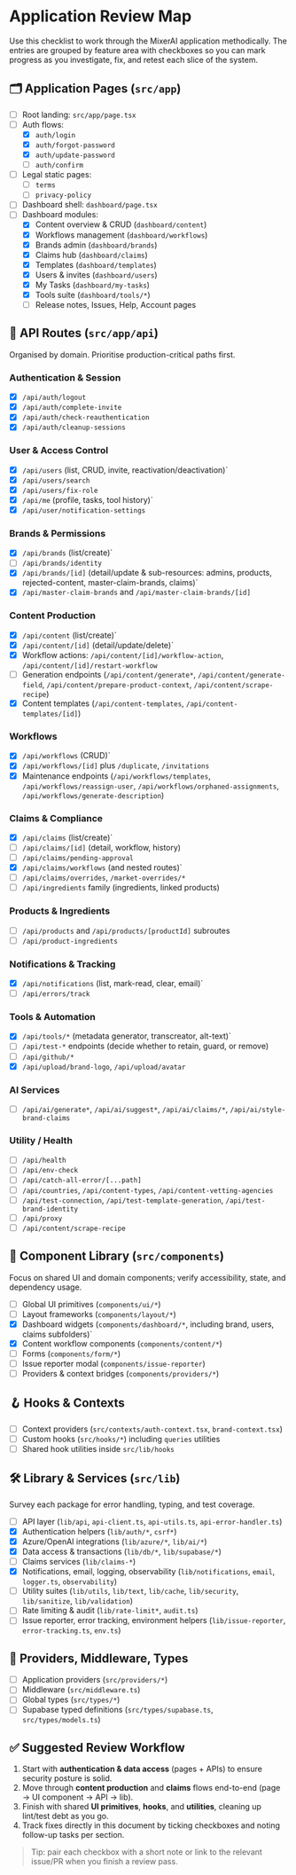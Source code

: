# Application Review Map

Use this checklist to work through the MixerAI application methodically. The entries are grouped by feature area with checkboxes so you can mark progress as you investigate, fix, and retest each slice of the system.

## 🗂️ Application Pages (`src/app`)
- [ ] Root landing: `src/app/page.tsx`
- [ ] Auth flows:
  - [x] `auth/login`
  - [x] `auth/forgot-password`
  - [x] `auth/update-password`
  - [ ] `auth/confirm` <!-- TODO: Review invite-confirm flow -->
- [ ] Legal static pages:
  - [ ] `terms`
  - [ ] `privacy-policy`
- [ ] Dashboard shell: `dashboard/page.tsx`
- [ ] Dashboard modules:
  - [x] Content overview & CRUD (`dashboard/content`) <!-- TODO: follow-up fixes for content versions; approval timeline HTML sanitised; brand auth enforced on generation APIs -->
  - [x] Workflows management (`dashboard/workflows`)
  - [x] Brands admin (`dashboard/brands`)
  - [x] Claims hub (`dashboard/claims`)
  - [x] Templates (`dashboard/templates`) <!-- UI permissions aligned with API (editors read-only) + duplication keeps option references intact -->
  - [x] Users & invites (`dashboard/users`)
  - [x] My Tasks (`dashboard/my-tasks`) <!-- Client fetch handles auth expiry gracefully; tasks API clamps brand scope + removes noisy logging -->
  - [x] Tools suite (`dashboard/tools/*`) <!-- TODO: tighten SSRF + role checks; add brand permission enforcement -->
  - [ ] Release notes, Issues, Help, Account pages

## 🔌 API Routes (`src/app/api`)
Organised by domain. Prioritise production-critical paths first.

### Authentication & Session
- [x] `/api/auth/logout`
- [x] `/api/auth/complete-invite`
- [x] `/api/auth/check-reauthentication` <!-- Auth+CSRF protected; derives last activity from session cookie; reviewed ✅ no changes required -->
- [x] `/api/auth/cleanup-sessions` <!-- Protected by INTERNAL_API_KEY (cron only); throttled; TODO: rotate key -->

### User & Access Control
- [x] `/api/users` (list, CRUD, invite, reactivation/deactivation)`
- [x] `/api/users/search` <!-- Brand-scoped permissions enforced; non-admins must supply accessible brand; TODO: replace listUsers pagination + add search index -->
- [x] `/api/users/fix-role` <!-- Global admin-only endpoint; audit logged + throttled; TODO: replace SQL RPC with typed helper -->
- [x] `/api/me` (profile, tasks, tool history)`
- [x] `/api/user/notification-settings` <!-- Optimistic concurrency via If-Match + ETag; TODO: expose preference-specific toggles in UI -->

### Brands & Permissions
- [x] `/api/brands` (list/create)`
- [ ] `/api/brands/identity` <!-- Admin-only; URL fetches restricted to allowlist + RFC1918 block; TODO: consider dedicated scraping service and caching -->
- [x] `/api/brands/[id]` (detail/update & sub-resources: admins, products, rejected-content, master-claim-brands, claims)`
- [x] `/api/master-claim-brands` and `/api/master-claim-brands/[id]`

### Content Production
- [x] `/api/content` (list/create)`
- [x] `/api/content/[id]` (detail/update/delete)`
- [x] Workflow actions: `/api/content/[id]/workflow-action`, `/api/content/[id]/restart-workflow`
- [ ] Generation endpoints (`/api/content/generate*`, `/api/content/generate-field`, `/api/content/prepare-product-context`, `/api/content/scrape-recipe`) <!-- Template ownership verified & debug logging removed; template payload now reconstructed server-side; product context requests validated; TODO: persist audit logs + review legacy generators -->
- [x] Content templates (`/api/content-templates`, `/api/content-templates/[id]`) <!-- Brand access enforced across CRUD; editors limited to own brands; TODO: add version history -->

### Workflows
- [x] `/api/workflows` (CRUD)`
- [x] `/api/workflows/[id]` plus `/duplicate`, `/invitations` <!-- Centralised brand admin checks, invitation step resolution moved to workflow_steps; TODO: finish invitation email retry strategy -->
- [x] Maintenance endpoints (`/api/workflows/templates`, `/api/workflows/reassign-user`, `/api/workflows/orphaned-assignments`, `/api/workflows/generate-description`) <!-- Brand admin checks centralised; reassignment updates workflow_steps/user_tasks; orphan audit uses workflow_steps + admin exemptions; TODO: revisit RPC consolidation for bulk brand reassignment -->

### Claims & Compliance
- [x] `/api/claims` (list/create)`
- [ ] `/api/claims/[id]` (detail, workflow, history) <!-- Skipped per user request; claims module scheduled for removal -->
- [ ] `/api/claims/pending-approval` <!-- Skipped per user request; claims module scheduled for removal -->
- [x] `/api/claims/workflows` (and nested routes)`
- [ ] `/api/claims/overrides`, `/market-overrides/*` <!-- Skipped per user request; claims module scheduled for removal -->
- [ ] `/api/ingredients` family (ingredients, linked products) <!-- Skipped per user request; claims module scheduled for removal -->

### Products & Ingredients
- [ ] `/api/products` and `/api/products/[productId]` subroutes
- [ ] `/api/product-ingredients`

### Notifications & Tracking
- [x] `/api/notifications` (list, mark-read, clear, email)` <!-- POST locks user_id to caller unless platform admin; rate limiting added; TODO: harden email delivery auth -->
- [ ] `/api/errors/track` <!-- Input validation + rate limiting added; TODO: integrate structured error storage -->

### Tools & Automation
- [x] `/api/tools/*` (metadata generator, transcreator, alt-text)` <!-- Brand lookups gated by permissions; metadata/alt-text inputs validated & SSRF-guarded; TODO: persist tool history analytics -->
- [ ] `/api/test-*` endpoints (decide whether to retain, guard, or remove) <!-- Admin-only and disabled unless ENABLE_TEST_ENDPOINTS=true; TODO: document sunset path -->
- [ ] `/api/github/*` <!-- Admin-only and disabled unless ENABLE_GITHUB_TEST_ENDPOINTS=true; TODO: assess long-term need + add durable rate limiting -->
- [x] `/api/upload/brand-logo`, `/api/upload/avatar`

### AI Services
- [ ] `/api/ai/generate*`, `/api/ai/suggest*`, `/api/ai/claims/*`, `/api/ai/style-brand-claims` <!-- Legacy /ai/generate route disabled (410); suggest endpoint trims sensitive logging and keeps brand checks; TODO: add usage logging + consider removing analyze stub entirely -->

### Utility / Health
- [ ] `/api/health` <!-- Admin-only and behind ENABLE_HEALTH_DIAGNOSTICS, but still returns env/config metadata; TODO: trim sensitive fields and avoid production enablement entirely -->
- [ ] `/api/env-check` <!-- Admin-only + diagnostics flag; TODO: strip Supabase/Azure secrets from payload or retire endpoint post-review -->
- [ ] `/api/catch-all-error/[...path]`
- [ ] `/api/countries`, `/api/content-types`, `/api/content-vetting-agencies` <!-- Cached responses; TODO: add pagination/filtering controls -->
- [ ] `/api/test-connection`, `/api/test-template-generation`, `/api/test-brand-identity` <!-- Admin-only dev diagnostics; TODO: confirm deprecation/removal plan -->
- [ ] `/api/proxy` <!-- Allowlist + RFC1918 blocks; TODO: return structured JSON (no raw upstream body) and tighten logging/audit -->
- [ ] `/api/content/scrape-recipe` <!-- Shares proxy allowlist + RFC1918 protections; response size capped; TODO: consider dedicated service user and caching -->

## 🧩 Component Library (`src/components`)
Focus on shared UI and domain components; verify accessibility, state, and dependency usage.
- [ ] Global UI primitives (`components/ui/*`)
- [ ] Layout frameworks (`components/layout/*`)
- [x] Dashboard widgets (`components/dashboard/*`, including brand, users, claims subfolders)`
- [x] Content workflow components (`components/content/*`) <!-- Approval timeline HTML sanitised; TODO: audit remaining inputs for XSS -->
- [ ] Forms (`components/form/*`)
- [ ] Issue reporter modal (`components/issue-reporter`)
- [ ] Providers & context bridges (`components/providers/*`)

## 🪝 Hooks & Contexts
- [ ] Context providers (`src/contexts/auth-context.tsx`, `brand-context.tsx`)
- [ ] Custom hooks (`src/hooks/*`) including `queries` utilities
- [ ] Shared hook utilities inside `src/lib/hooks`

## 🛠️ Library & Services (`src/lib`)
Survey each package for error handling, typing, and test coverage.
- [ ] API layer (`lib/api`, `api-client.ts`, `api-utils.ts`, `api-error-handler.ts`)
- [x] Authentication helpers (`lib/auth/*`, `csrf*`)
- [x] Azure/OpenAI integrations (`lib/azure/*`, `lib/ai/*`)
- [x] Data access & transactions (`lib/db/*`, `lib/supabase/*`)
- [ ] Claims services (`lib/claims-*`) <!-- Reviewed caching/stacking logic; TODO: add integration tests + ensure memory cache invalidation scales beyond single instance -->
- [x] Notifications, email, logging, observability (`lib/notifications`, `email`, `logger.ts`, `observability`)
- [ ] Utility suites (`lib/utils`, `lib/text`, `lib/cache`, `lib/security`, `lib/sanitize`, `lib/validation`)
- [ ] Rate limiting & audit (`lib/rate-limit*`, `audit.ts`)
- [ ] Issue reporter, error tracking, environment helpers (`lib/issue-reporter`, `error-tracking.ts`, `env.ts`)

## 🔄 Providers, Middleware, Types
- [ ] Application providers (`src/providers/*`)
- [ ] Middleware (`src/middleware.ts`)
- [ ] Global types (`src/types/*`)
- [ ] Supabase typed definitions (`src/types/supabase.ts`, `src/types/models.ts`)

## ✅ Suggested Review Workflow
1. Start with **authentication & data access** (pages + APIs) to ensure security posture is solid.
2. Move through **content production** and **claims** flows end-to-end (page → UI component → API → lib).
3. Finish with shared **UI primitives**, **hooks**, and **utilities**, cleaning up lint/test debt as you go.
4. Track fixes directly in this document by ticking checkboxes and noting follow-up tasks per section.

> Tip: pair each checkbox with a short note or link to the relevant issue/PR when you finish a review pass.
